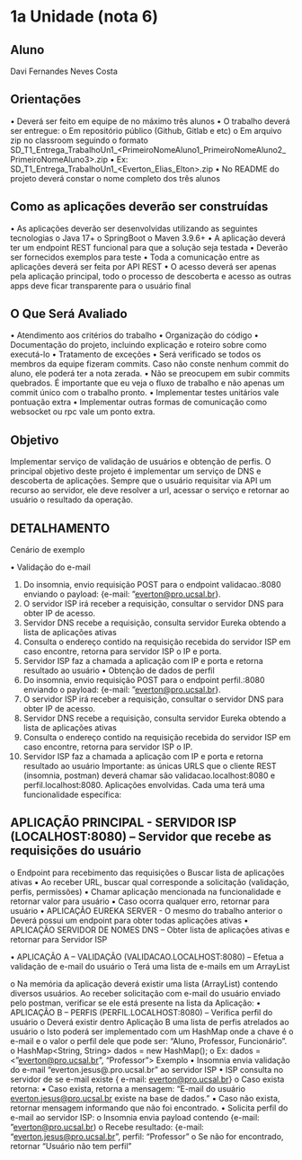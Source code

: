 # 1a Unidade (nota 6)

## Aluno
Davi Fernandes Neves Costa

## Orientações

• Deverá ser feito em equipe de no máximo três alunos
• O trabalho deverá ser entregue:
o Em repositório público (Github, Gitlab e etc)
o Em arquivo zip no classroom seguindo o formato
SD_T1_Entrega_TrabalhoUn1_<PrimeiroNomeAluno1_PrimeiroNomeAluno2_
PrimeiroNomeAluno3>.zip
▪ Ex: SD_T1_Entrega_TrabalhoUn1_<Everton_Elias_Elton>.zip
• No README do projeto deverá constar o nome completo dos três alunos

## Como as aplicações deverão ser construídas
• As aplicações deverão ser desenvolvidas utilizando as seguintes tecnologias
o Java 17+
o SpringBoot
o Maven 3.9.6+
• A aplicação deverá ter um endpoint REST funcional para que a solução seja testada
• Deverão ser fornecidos exemplos para teste
• Toda a comunicação entre as aplicações deverá ser feita por API REST
• O acesso deverá ser apenas pela aplicação principal, todo o processo de descoberta e
acesso as outras apps deve ficar transparente para o usuário final
## O Que Será Avaliado
• Atendimento aos critérios do trabalho
• Organização do código
• Documentação do projeto, incluindo explicação e roteiro sobre como executá-lo
• Tratamento de exceções
• Será verificado se todos os membros da equipe fizeram commits. Caso não conste nenhum
commit do aluno, ele poderá ter a nota zerada.
• Não se preocupem em subir commits quebrados. É importante que eu veja o fluxo de trabalho
e não apenas um commit único com o trabalho pronto.
• Implementar testes unitários vale pontuação extra
• Implementar outras formas de comunicação como websocket ou rpc vale um ponto extra.
##  Objetivo
Implementar serviço de validação de usuários e obtenção de perfis. O principal objetivo deste projeto é implementar um serviço de DNS e descoberta de aplicações. Sempre que o usuário requisitar via
API um recurso ao servidor, ele deve resolver a url, acessar o serviço e retornar ao usuário o resultado
da operação.

## DETALHAMENTO

Cenário de exemplo

• Validação do e-mail
1. Do insomnia, envio requisição POST para o endpoint validacao.<seuservidor>:8080
enviando o payload: {e-mail: ”everton@pro.ucsal.br}.
1. O servidor ISP irá receber a requisição, consultar o servidor DNS para obter IP de acesso.
2. Servidor DNS recebe a requisição, consulta servidor Eureka obtendo a lista de aplicações
ativas
1. Consulta o endereço contido na requisição recebida do servidor ISP em caso encontre,
retorna para servidor ISP o IP e porta.
1. Servidor ISP faz a chamada a aplicação com IP e porta e retorna resultado ao usuário
• Obtenção de dados de perfil
1. Do insomnia, envio requisição POST para o endpoint perfil.<seuservidor>:8080 enviando o
payload: {e-mail: ”everton@pro.ucsal.br}.
1. O servidor ISP irá receber a requisição, consultar o servidor DNS para obter IP de acesso.
2. Servidor DNS recebe a requisição, consulta servidor Eureka obtendo a lista de aplicações
ativas
1. Consulta o endereço contido na requisição recebida do servidor ISP em caso encontre,
retorna para servidor ISP o IP.
1. Servidor ISP faz a chamada a aplicação com IP e porta e retorna resultado ao usuário
Importante: as únicas URLS que o cliente REST (insomnia, postman) deverá chamar são
validacao.localhost:8080 e perfil.localhost:8080.
Aplicações envolvidas. Cada uma terá uma funcionalidade específica:
## APLICAÇÃO PRINCIPAL - SERVIDOR ISP (LOCALHOST:8080) – Servidor que recebe as requisições do usuário
o Endpoint para recebimento das requisições
o Buscar lista de aplicações ativas
▪ Ao receber URL, buscar qual corresponde a solicitação (validação, perfis, permissões)
▪ Chamar aplicação mencionada na funcionalidade e retornar valor para usuário
▪ Caso ocorra qualquer erro, retornar para usuário
• APLICAÇÃO EUREKA SERVER - O mesmo do trabalho anterior
o Deverá possui um endpoint para obter todas aplicações ativas
• APLICAÇÃO SERVIDOR DE NOMES DNS – Obter lista de aplicações ativas e retornar para
Servidor ISP

• APLICAÇÃO A – VALIDAÇÃO (VALIDACAO.LOCALHOST:8080) – Efetua a validação de e-mail do
usuário
o Terá uma lista de e-mails em um ArrayList

o Na memória da aplicação deverá existir uma lista (ArrayList) contendo diversos usuários. Ao
receber solicitação com e-mail do usuário enviado pelo postman, verificar se ele está
presente na lista da Aplicação:
• APLICAÇÃO B – PERFIS (PERFIL.LOCALHOST:8080) – Verifica perfil do usuário
o Deverá existir dentro Aplicação B uma lista de perfis atrelados ao usuário
o Isto poderá ser implementado com um HashMap onde a chave é o e-mail e o valor o perfil
dele que pode ser: “Aluno, Professor, Funcionário”.
o HashMap<String, String> dados = new HashMap();
o Ex: dados = <”everton@pro.ucsal.br”, “Professor”>
Exemplo
• Insomnia envia validação do e-mail “everton.jesus@.pro.ucsal.br” ao servidor ISP
• ISP consulta no servidor de se e-mail existe { e-mail: everton@pro.ucsal.br}
o Caso exista retorna:
▪ Caso exista, retorna a mensagem: “E-mail do usuário everton.jesus@pro.ucsal.br existe
na base de dados.”
▪ Caso não exista, retornar mensagem informando que não foi encontrado.
• Solicita perfil do e-mail ao servidor ISP:
o Insomnia envia payload contendo {e-mail: ”everton@pro.ucsal.br)
o Recebe resultado: {e-mail: “everton.jesus@pro.ucsal.br”, perfil: “Professor”
o Se não for encontrado, retornar “Usuário não tem perfil”
